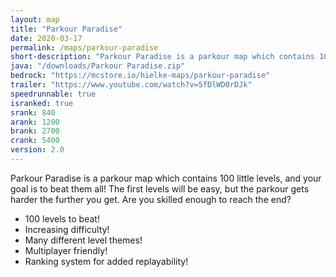 ```yaml
---
layout: map
title: "Parkour Paradise"
date: 2020-03-17
permalink: /maps/parkour-paradise
short-description: "Parkour Paradise is a parkour map which contains 100 little levels, and your goal is to beat them all!"
java: "/downloads/Parkour Paradise.zip"
bedrock: "https://mcstore.io/hielke-maps/parkour-paradise"
trailer: "https://www.youtube.com/watch?v=5fDlWD0rDJk"
speedrunnable: true
isranked: true
srank: 840
arank: 1200
brank: 2700 
crank: 5400
version: 2.0
---
```


Parkour Paradise is a parkour map which contains 100 little levels, and your goal is to beat them all! The first levels will be easy, but the parkour gets harder the further you get. Are you skilled enough to reach the end?

- 100 levels to beat!
- Increasing difficulty!
- Many different level themes!
- Multiplayer friendly!
- Ranking system for added replayability!